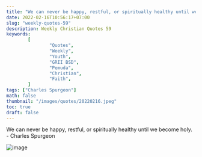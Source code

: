 ```yaml
---
title: "We can never be happy, restful, or spiritually healthy until we become holy."
date: 2022-02-16T10:56:17+07:00
slug: "weekly-quotes-59"
description: Weekly Christian Quotes 59
keywords:
        [
                "Quotes",
                "Weekly",
                "Youth",
                "GRII BSD",
                "Pemuda",
                "Christian",
                "Faith",
        ]
tags: ["Charles Spurgeon"]
math: false
thumbnail: "/images/quotes/20220216.jpeg"
toc: true
draft: false
---
```


We can never be happy, restful, or spiritually healthy until we become holy. - Charles Spurgeon

![image](/images/quotes/20220216.jpeg)

